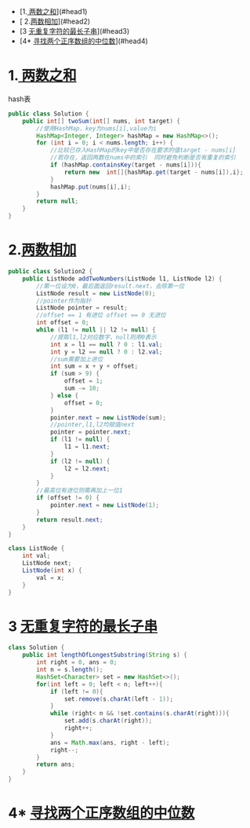 - [1.[ 两数之和](https://leetcode-cn.com/problems/two-sum/)](#head1)
- [ 2.[两数相加](https://leetcode-cn.com/problems/add-two-numbers/)](#head2)
- [3 [无重复字符的最长子串](https://leetcode-cn.com/problems/longest-substring-without-repeating-characters/)](#head3)
- [4* [寻找两个正序数组的中位数](https://leetcode-cn.com/problems/median-of-two-sorted-arrays/)](#head4)



# 1.[ 两数之和](https://leetcode-cn.com/problems/two-sum/)

hash表

```java
public class Solution {
    public int[] twoSum(int[] nums, int target) {
        //使用HashMap，key为nums[i],value为i
        HashMap<Integer, Integer> hashMap = new HashMap<>();
        for (int i = 0; i < nums.length; i++) {
            //比较已存入HashMap的key中是否存在要求的值target - nums[i]
            //若存在，返回两数在nums中的索引  同时避免判断是否有重复的索引
            if (hashMap.containsKey(target - nums[i])){
                return new  int[]{hashMap.get(target - nums[i]),i};
            }
            hashMap.put(nums[i],i);
        }
        return null;
    }
}
```

# 2.[两数相加](https://leetcode-cn.com/problems/add-two-numbers/)

```java
public class Solution2 {
    public ListNode addTwoNumbers(ListNode l1, ListNode l2) {
        //第一位设为0，最后面返回result.next，去除第一位
        ListNode result = new ListNode(0);
        //pointer作为指针
        ListNode pointer = result;
        //offset == 1 有进位 offset == 0 无进位
        int offset = 0;
        while (l1 != null || l2 != null) {
            //提取l1,l2对应数字，null则用0表示
            int x = l1 == null ? 0 : l1.val;
            int y = l2 == null ? 0 : l2.val;
            //sum需要加上进位
            int sum = x + y + offset;
            if (sum > 9) {
                offset = 1;
                sum -= 10;
            } else {
                offset = 0;
            }
            pointer.next = new ListNode(sum);
            //pointer,l1,l2均赋值next
            pointer = pointer.next;
            if (l1 != null) {
                l1 = l1.next;
            }
            if (l2 != null) {
                l2 = l2.next;
            }
        }
        //最高位有进位则需再加上一位1
        if (offset != 0) {
            pointer.next = new ListNode(1);
        }
        return result.next;
    }
}

class ListNode {
    int val;
    ListNode next;
    ListNode(int x) {
        val = x;
    }
}
```



# 3 [无重复字符的最长子串](https://leetcode-cn.com/problems/longest-substring-without-repeating-characters/)

```java
class Solution {
    public int lengthOfLongestSubstring(String s) {
        int right = 0, ans = 0;
        int n = s.length();
        HashSet<Character> set = new HashSet<>();
        for(int left = 0; left < n; left++){
            if (left != 0){
                set.remove(s.charAt(left - 1));
            }
            while (right< n && !set.contains(s.charAt(right))){
                set.add(s.charAt(right));
                right++;
            }
            ans = Math.max(ans, right - left);
            right--;
        }
        return ans;
    }
}
```

# 4* [寻找两个正序数组的中位数](https://leetcode-cn.com/problems/median-of-two-sorted-arrays/)